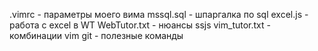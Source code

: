 .vimrc - параметры моего вима
mssql.sql - шпаргалка по sql
excel.js - работа с excel в WT
WebTutor.txt - нюансы ssjs
vim_tutor.txt - комбинации vim
git - полезные команды
